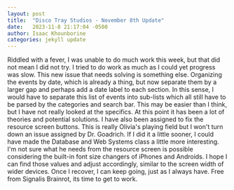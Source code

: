 ```yaml
---
layout: post
title:  "Disco Tray Studios - November 8th Update"
date:   2023-11-8 21:17:04 -0500
author: Isaac Khounborine
categories: jekyll update
---
```


Riddled with a fever, I was unable to do much work this week, but that did not mean I did not try. I tried to do work as much as I could yet progress was slow. This new issue that needs solving is something else. Organizing the events by date, which is already a thing, but now separate them by a larger gap and perhaps add a date label to each section. In this sense, I would have to separate this list of events into sub-lists which all still have to be parsed by the categories and search bar. This may be easier than I think, but I have not really looked at the specifics. At this point it has been a lot of theories and potential solutions. I have also been assigned to fix the resource screen buttons. This is really Olivia's playing field but I won't turn down an issue assigned by Dr. Goadrich. If I did it a little sooner, I could have made the Database and Web Systems class a little more interesting. I'm not sure what he needs from the resource screen is possible considering the built-in font size changers of iPhones and Androids. I hope I can find those values and adjust accordingly, similar to the screen width of wider devices. Once I recover, I can keep going, just as I always have. Free from Signalis Brainrot, its time to get to work.
